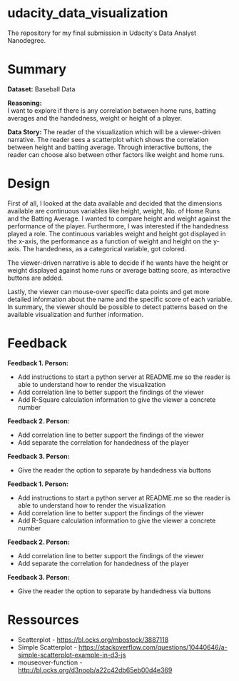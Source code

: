 # udacity_data_visualization
The repository for my final submission in Udacity's Data Analyst Nanodegree.

# Summary

**Dataset:**
Baseball Data

**Reasoning:**		
I want to explore if there is any correlation between home runs, batting averages and the handedness, weight or height of a player.

**Data Story:**
The reader of the visualization which will be a viewer-driven narrative. The reader sees a scatterplot which shows the correlation between height and batting average. Through interactive buttons, the reader can choose also between other factors like weight and home runs.

# Design
First of all, I looked at the data available and decided that the dimensions available are continuous variables like height, weight, No. of Home Runs and the Batting Average. I wanted to compare height and weight against the performance of the player. Furthermore, I was interested if the handedness played a role. The continuous variables weight and height got displayed in the x-axis, the performance as a function of weight and height on the y-axis. The handedness, as a categorical variable, got colored.

The viewer-driven narrative is able to decide if he wants have the height or weight displayed against home runs or average batting score, as interactive buttons are added.

Lastly, the viewer can mouse-over specific data points and get more detailed information about the name and the specific score of each variable. In summary, the viewer should be possible to detect patterns based on the available visualization and further information.

# Feedback
**Feedback 1. Person:**
* Add instructions to start a python server at README.me so the reader is able to understand how to render the visualization
* Add correlation line to better support the findings of the viewer
* Add R-Square calculation information to give the viewer a concrete number

**Feedback 2. Person:**
* Add correlation line to better support the findings of the viewer
* Add separate the correlation for handedness of the player

**Feedback 3. Person:**
* Give the reader the option to separate by handedness via buttons

**Feedback 1. Person:**
* Add instructions to start a python server at README.me so the reader is able to understand how to render the visualization
* Add correlation line to better support the findings of the viewer
* Add R-Square calculation information to give the viewer a concrete number

**Feedback 2. Person:**
* Add correlation line to better support the findings of the viewer
* Add separate the correlation for handedness of the player

**Feedback 3. Person:**
* Give the reader the option to separate by handedness via buttons

# Ressources
* Scatterplot - https://bl.ocks.org/mbostock/3887118
* Simple Scatterplot - https://stackoverflow.com/questions/10440646/a-simple-scatterplot-example-in-d3-js
* mouseover-function - http://bl.ocks.org/d3noob/a22c42db65eb00d4e369
